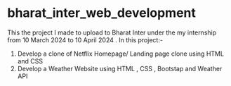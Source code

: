 # bharat_inter_web_development
This the project I made to upload to Bharat Inter under the my internship from 10 March 2024 to 10 April 2024 . In this project:-
1. Develop a clone of Netflix Homepage/ Landing page clone using HTML and CSS  
2. Develop a Weather Website using HTML , CSS , Bootstap and Weather API
